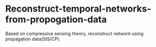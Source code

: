 # Reconstruct-temporal-networks-from-propogation-data
Based on compressive sensing theory, reconstruct network using propagation data(SIS/CP).
